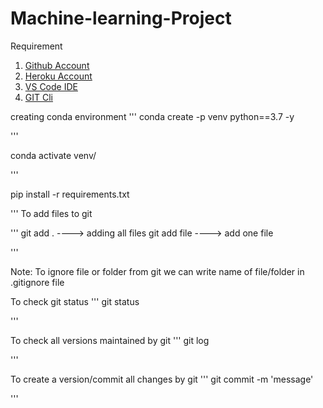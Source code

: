 # Machine-learning-Project
Requirement 

1. [Github Account](https://github.com)
2. [Heroku Account](https://dashboard.heroku.com/login)
3. [VS Code IDE](https://code.visualstudio.com/download)
4. [GIT Cli](https://git-scm.com/downloads)


creating conda environment
'''
conda create -p venv python==3.7 -y

'''

conda activate venv/


'''

pip install -r requirements.txt

'''
To add files to git

'''
git add . ----> adding all files
git add file ----> add one file

'''

Note: To ignore file or folder from git we can write name of file/folder in .gitignore file

To check git status 
'''
git status

'''

To check all versions maintained by git
'''
git log

'''

To create a version/commit all changes by git
'''
git commit -m 'message'

'''



